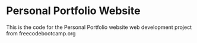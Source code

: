 <h1>Personal Portfolio Website</h1>
<p>This is the code for the Personal Portfolio website web development project from freecodebootcamp.org</p>